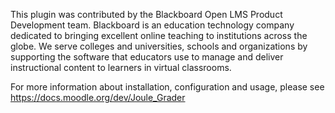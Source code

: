 This plugin was contributed by the Blackboard Open LMS Product Development team.  Blackboard is an education technology company
dedicated to bringing excellent online teaching to institutions across the globe.  We serve colleges and universities,
schools and organizations by supporting the software that educators use to manage and deliver instructional content to
learners in virtual classrooms.

For more information about installation, configuration and usage, please see https://docs.moodle.org/dev/Joule_Grader